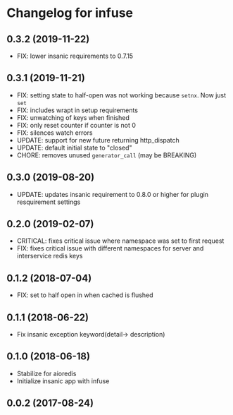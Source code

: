 Changelog for infuse
=====================

0.3.2 (2019-11-22)
------------------

- FIX: lower insanic requirements to 0.7.15


0.3.1 (2019-11-21)
------------------

- FIX: setting state to half-open was not working because `setnx`. Now just `set`
- FIX: includes wrapt in setup requirements
- FIX: unwatching of keys when finished
- FIX: only reset counter if counter is not 0
- FIX: silences watch errors
- UPDATE: support for new future returning http_dispatch
- UPDATE: default initial state to "closed"
- CHORE: removes unused `generator_call` (may be BREAKING)


0.3.0 (2019-08-20)
------------------

- UPDATE: updates insanic requirement to 0.8.0 or higher for plugin resquirement settings


0.2.0 (2019-02-07)
------------------

- CRITICAL: fixes critical issue where namespace was set to first request
- FIX: fixes critical issue with different namespaces for server and interservice redis keys 


0.1.2 (2018-07-04)
------------------

- FIX: set to half open in when cached is flushed


0.1.1 (2018-06-22)
------------------

- Fix insanic exception keyword(detail-> description)


0.1.0 (2018-06-18)
------------------

- Stabilize for aioredis
- Initialize insanic app with infuse


0.0.2 (2017-08-24)
------------------
